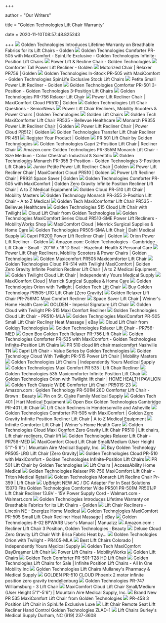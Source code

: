 +++
        
author = "Our Writers"
        
title = "Golden Technologies Lift Chair Warranty"
        
date = 2020-11-10T08:57:48.825243
        
+++
[ ![](https://www.goldentech.com/wp-content/uploads/2018/12/brisa-300x124.jpg)](https://www.goldentech.com/wp-content/uploads/2018/12/brisa-300x124.jpg) Golden Technologies Introduces Lifetime Warranty on Breathable Fabrics for  its Lift Chairs - Golden
[ ![](https://www.spinlife.com/images/product/48890.png)](https://www.spinlife.com/images/product/48890.png) Golden Technologies Comforter PR-505 with MaxiComfort - SpinLife Exclusive  - Golden Technologies Infinite-Position Lift Chairs
[ ![](https://img.yumpu.com/11433704/1/500x640/power-lift-amp-recline-chair-golden-technologies.jpg)](https://img.yumpu.com/11433704/1/500x640/power-lift-amp-recline-chair-golden-technologies.jpg) Power Lift & Recline Chair - Golden Technologies
[ ![](https://www.goldentech.com/wp-content/uploads/2020/02/PR535T-Maxicomforter-Tall-Power-Lift-Chair-768x574.jpg)](https://www.goldentech.com/wp-content/uploads/2020/02/PR535T-Maxicomforter-Tall-Power-Lift-Chair-768x574.jpg) Comforter Tall Power Lift Recliner - Golden
[ ![](https://www.goldentech.com/wp-content/uploads/2016/09/relaxerfeat-768x576.jpg)](https://www.goldentech.com/wp-content/uploads/2016/09/relaxerfeat-768x576.jpg) Motorized Chair | Relaxer PR756 | Golden
[ ![](https://www.spinlife.com/images/product/61501.jpg)](https://www.spinlife.com/images/product/61501.jpg) Golden Technologies In-Stock PR-505 with MaxiComfort - Golden Technologies  SpinLife Exclusive Stock Lift Chairs
[ ![](https://www.goldentech.com/wp-content/uploads/2020/02/PR535-PSA-Maxicomforter-Small-Recliner-in-Sandstorm-768x549.jpg)](https://www.goldentech.com/wp-content/uploads/2020/02/PR535-PSA-Maxicomforter-Small-Recliner-in-Sandstorm-768x549.jpg) Petite Small Power Lift Recliner - Golden
[ ![](https://www.spinlife.com/images/product/49557.png)](https://www.spinlife.com/images/product/49557.png) Golden Technologies Comforter PR-501 3-Position - Golden Technologies  3-Position Lift Chairs
[ ![](https://cdn3.volusion.com/j575u.gtsw7/v/vspfiles/photos/Golden_PR-756-2.jpg?v-cache=1521458968)](https://cdn3.volusion.com/j575u.gtsw7/v/vspfiles/photos/Golden_PR-756-2.jpg?v-cache=1521458968) Golden Technologies PR-756 Relaxer Lift Chair
[ ![](https://www.goldentech.com/wp-content/uploads/2019/09/PR510MLA-Hazelnutweb-768x576.png)](https://www.goldentech.com/wp-content/uploads/2019/09/PR510MLA-Hazelnutweb-768x576.png) Power Lift Recliner Chair | MaxiComfort Cloud PR510 | Golden
[ ![](https://s3-us-west-2.amazonaws.com/seniornews/wp-content/uploads/2018/01/Chair-Pic-for-Email-730x400.png)](https://s3-us-west-2.amazonaws.com/seniornews/wp-content/uploads/2018/01/Chair-Pic-for-Email-730x400.png) Golden Technologies Lift Chair Questions - SeniorNews
[ ![](https://www.goldentech.com/wp-content/uploads/2020/09/Golden-PR535-Comforter-Power-Lift-Recliner-in-Anchor_sm-2.jpg)](https://www.goldentech.com/wp-content/uploads/2020/09/Golden-PR535-Comforter-Power-Lift-Recliner-in-Anchor_sm-2.jpg) Power Lift Chair Recliners, Mobility Scooters & Power Chairs | Golden  Technologies
[ ![](https://static.wixstatic.com/media/ef6cda_30a20d8852164b5db99082ca8f6b6f22~mv2.jpg/v1/fill/w_600,h_600,al_c,q_80,usm_0.66_1.00_0.01/ef6cda_30a20d8852164b5db99082ca8f6b6f22~mv2.webp)](https://static.wixstatic.com/media/ef6cda_30a20d8852164b5db99082ca8f6b6f22~mv2.jpg/v1/fill/w_600,h_600,al_c,q_80,usm_0.66_1.00_0.01/ef6cda_30a20d8852164b5db99082ca8f6b6f22~mv2.webp) Golden Lift Chairs
[ ![](https://bellevuehealthcare.com/wp-content/uploads/MaxiComforter-anchor.jpg)](https://bellevuehealthcare.com/wp-content/uploads/MaxiComforter-anchor.jpg) Golden Tech MaxiComforter Lift Chair PR535 - Bellevue Healthcare
[ ![](https://www.goldentech.com/wp-content/uploads/2020/09/Golden-PR355-Power-Lift-Recliner-in-Antler-Imagine-Fabric-768x576.png)](https://www.goldentech.com/wp-content/uploads/2020/09/Golden-PR355-Power-Lift-Recliner-in-Antler-Imagine-Fabric-768x576.png) Monarch PR355 Power Lift Recliner Chair | Golden
[ ![](https://www.goldentech.com/wp-content/uploads/2018/01/powercloudalt-768x576.jpg)](https://www.goldentech.com/wp-content/uploads/2018/01/powercloudalt-768x576.jpg) Power Lift Recliner Chair | Power Cloud PR512 | Golden
[ ![](https://www.wendyswalkers.com/v/vspfiles/assets/images/golden%20transfer%20chair.JPG)](https://www.wendyswalkers.com/v/vspfiles/assets/images/golden%20transfer%20chair.JPG) Golden Technologies Transfer Lift Chair Recliner PR 451
[ ![](https://www.goldentech.com/wp-content/uploads/2016/09/goldenlogo.png)](https://www.goldentech.com/wp-content/uploads/2016/09/goldenlogo.png) Register Your Product | Golden
[ ![](https://cdn11.bigcommerce.com/s-c9uiugh/images/stencil/1280x1280/products/1242/3337/pr501__26319.1574874789.jpg?c=2?imbypass=on)](https://cdn11.bigcommerce.com/s-c9uiugh/images/stencil/1280x1280/products/1242/3337/pr501__26319.1574874789.jpg?c=2?imbypass=on) PR 501 Lift Chair by Golden Technologies
[ ![](https://www.medicaleshop.com/img/product/GTEPR-200_image-7.jpg?fcts=20200911065648)](https://www.medicaleshop.com/img/product/GTEPR-200_image-7.jpg?fcts=20200911065648) Golden Technologies Capri 2-Position Lift Chair | Recliner Chair
[ ![](https://images-na.ssl-images-amazon.com/images/I/41xRpg4nVtL._AC_SY400_.jpg)](https://images-na.ssl-images-amazon.com/images/I/41xRpg4nVtL._AC_SY400_.jpg) Amazon.com: Golden Technologies PR-355M Monarch Lift Chair - Size Medium -  Color Chestnut: Industrial & Scientific
[ ![](https://www.spinlife.com/images/product/49567.png)](https://www.spinlife.com/images/product/49567.png) Golden Technologies Monarch PR-355 3-Position - Golden Technologies  3-Position Lift Chairs
[ ![](https://www.goldentech.com/wp-content/uploads/2019/09/PR501-JPT-Comforter_Admiralweb-768x576.png)](https://www.goldentech.com/wp-content/uploads/2019/09/PR501-JPT-Comforter_Admiralweb-768x576.png) Junior Petite Power Lift Recliner Chair | Golden
[ ![](https://www.goldentech.com/wp-content/uploads/2018/01/PR510-Cloud-SITTING-Bridle-UBR-001-768x513.jpg)](https://www.goldentech.com/wp-content/uploads/2018/01/PR510-Cloud-SITTING-Bridle-UBR-001-768x513.jpg) Power Lift Recliner Chair | MaxiComfort Cloud PR510 | Golden
[ ![](https://www.goldentech.com/wp-content/uploads/2018/01/PR931-MED-EAC-Anchor-STANDING.jpg)](https://www.goldentech.com/wp-content/uploads/2018/01/PR931-MED-EAC-Anchor-STANDING.jpg) Power Lift Recliner Chair | PR931 Space Saver | Golden
[ ![](https://atozwheelchairs.com/pub/media/catalog/product/cache/image/700x700/aa8782b9aeae1bdd77af57f6b829f70c/p/r/pr501_med_comforter_palomino_1.jpg)](https://atozwheelchairs.com/pub/media/catalog/product/cache/image/700x700/aa8782b9aeae1bdd77af57f6b829f70c/p/r/pr501_med_comforter_palomino_1.jpg) Golden Technologies Comforter PR-505 with MaxiComfort | Golden Zero Gravity  Infinite Position Recliner Lift Chair | A to Z Medical Equipment
[ ![](https://cdn11.bigcommerce.com/s-lj028lthvz/images/stencil/1280x1280/products/212/546/apihpso2p__81650.1602098423.jpg?c=2)](https://cdn11.bigcommerce.com/s-lj028lthvz/images/stencil/1280x1280/products/212/546/apihpso2p__81650.1602098423.jpg?c=2) Golden Cloud PR-510 Lift Chair | Mobility Masters
[ ![](https://atozwheelchairs.com/pub/media/catalog/product/cache/image/700x700/aa8782b9aeae1bdd77af57f6b829f70c/p/r/pr355lmonarchlarge.spring_preview.jpeg)](https://atozwheelchairs.com/pub/media/catalog/product/cache/image/700x700/aa8782b9aeae1bdd77af57f6b829f70c/p/r/pr355lmonarchlarge.spring_preview.jpeg) Golden Technology Monarch PR-355 3-Position Lift Chair - A to Z Medical
[ ![](https://bellevuehealthcare.com/wp-content/uploads/MaxiComforter-CoffeeBean.jpg)](https://bellevuehealthcare.com/wp-content/uploads/MaxiComforter-CoffeeBean.jpg) Golden Tech MaxiComforter Lift Chair PR535 - Bellevue Healthcare
[ ![](https://mass-media.s3.us-west-1.amazonaws.com/137c631fe2234829a931b9183e4280a7/golden-tech-cloud-lift-chair-with-twilight-6.jpg)](https://mass-media.s3.us-west-1.amazonaws.com/137c631fe2234829a931b9183e4280a7/golden-tech-cloud-lift-chair-with-twilight-6.jpg) Golden Technologies 515 Cloud Lift Chair with Twilight
[ ![](https://www.thebackstore.com/pub/media/catalog/product/cache/207e23213cf636ccdef205098cf3c8a3/c/l/cloudalt1-768x576.jpg)](https://www.thebackstore.com/pub/media/catalog/product/cache/207e23213cf636ccdef205098cf3c8a3/c/l/cloudalt1-768x576.jpg) Cloud Lift Chair from Golden Technologies
[ ![](https://shop.mobilityworks.com/wp-content/uploads/2017/12/Calypso2.jpg)](https://shop.mobilityworks.com/wp-content/uploads/2017/12/Calypso2.jpg) Golden Technologies MaxiComfort Series Cloud PR510-SME Power Lift Recliners  - MobilityWorks Shop
[ ![](https://www.merricksurgical.com/uploads/ecommerce/cloud-lift-chair-diagram-19.jpg?v=1574347989)](https://www.merricksurgical.com/uploads/ecommerce/cloud-lift-chair-diagram-19.jpg?v=1574347989) MaxiComfort Cloud | Merrick Surgical Supplies & Home Care
[ ![](https://cdn.shopify.com/s/files/1/0105/3442/0531/products/Admiral_01ec5d92-ebc7-476c-9b39-5ce2d24374e6.jpg?v=1569516338)](https://cdn.shopify.com/s/files/1/0105/3442/0531/products/Admiral_01ec5d92-ebc7-476c-9b39-5ce2d24374e6.jpg?v=1569516338) Golden Technologies PR505-SMA Lift Chair | Dahl Medical Supply
[ ![](https://www.goldentech.com/wp-content/uploads/2020/09/Golden-PR200-Power-Lift-Recliner-in-Barn-Imagine-Fabric-768x576.png)](https://www.goldentech.com/wp-content/uploads/2020/09/Golden-PR200-Power-Lift-Recliner-in-Barn-Imagine-Fabric-768x576.png) Capri PR200 Power Lift Recliner Chair | Golden
[ ![](https://www.goldentech.com/wp-content/uploads/2020/02/Orion-Twilight-PR405_Twilight-position-power-lift-chair-768x768.jpg)](https://www.goldentech.com/wp-content/uploads/2020/02/Orion-Twilight-PR405_Twilight-position-power-lift-chair-768x768.jpg) Orion Power Lift Recliner - Golden
[ ![](https://images-na.ssl-images-amazon.com/images/I/81vlbfxATGL._AC_SL1500_.jpg)](https://images-na.ssl-images-amazon.com/images/I/81vlbfxATGL._AC_SL1500_.jpg) Amazon.com: Golden Technologies - Cambridge - Lift Chair - Small - 20"W x  19"D Seat - Hazelnut: Health & Personal Care
[ ![](https://www.goldentech.com/wp-content/uploads/2020/11/Golden-Mobility-Scooters-and-Power-Wheelchairs-Make-The-Perfect-Christmas-Gift.png)](https://www.goldentech.com/wp-content/uploads/2020/11/Golden-Mobility-Scooters-and-Power-Wheelchairs-Make-The-Perfect-Christmas-Gift.png) Power Lift Chair Recliners, Mobility Scooters & Power Chairs | Golden  Technologies
[ ![](http://www.discovermymobility.com/store/liftchairs/golden/maxicomfort-maxicomforter/PR505M-DPC-POWERPILLOW-top.jpg)](http://www.discovermymobility.com/store/liftchairs/golden/maxicomfort-maxicomforter/PR505M-DPC-POWERPILLOW-top.jpg) Golden Maxicomfort PR505 Maxicomforter Lift Chair
[ ![](https://atozwheelchairs.com/pub/media/catalog/product/cache/image/450x450/a3b716ea5f8a2de1709c9ded25c109fe/g/o/golden-technologies-cloud-pr-514-twilight-maxicomfort-main.png)](https://atozwheelchairs.com/pub/media/catalog/product/cache/image/450x450/a3b716ea5f8a2de1709c9ded25c109fe/g/o/golden-technologies-cloud-pr-514-twilight-maxicomfort-main.png) Golden Technologies Cloud PR-514 with Twilight MaxiComfort | Golden Zero  Gravity Infinite Position Recliner Lift Chair | A to Z Medical Equipment
[ ![](https://independentlyyours.org/wp-content/uploads/2019/01/golden-cloud-lift-chair-brisa.png)](https://independentlyyours.org/wp-content/uploads/2019/01/golden-cloud-lift-chair-brisa.png) Golden Twilight Cloud Lift Chair | Independently Yours Medical Supply
[ ![](https://www.merricksurgical.com/uploads/ecommerce/cloud-lift-chair-in-recline-19.jpg?v=1574348032)](https://www.merricksurgical.com/uploads/ecommerce/cloud-lift-chair-in-recline-19.jpg?v=1574348032) MaxiComfort Cloud | Merrick Surgical Supplies & Home Care
[ ![](https://www.medicaleshop.com/img/product/GTEPR405-MLA_image-0.jpg?fcts=20201007014608)](https://www.medicaleshop.com/img/product/GTEPR405-MLA_image-0.jpg?fcts=20201007014608) Golden Technologies Orion with Twilight | Golden Tech Lift Chair
[ ![](https://cdns.webareacontrol.com/prodimages/1000-X-1000/1/r/191020175313Golden-Tech-MaxiComfort-505-Large-Zero-Gravity-Lift-Chair-L.png)](https://cdns.webareacontrol.com/prodimages/1000-X-1000/1/r/191020175313Golden-Tech-MaxiComfort-505-Large-Zero-Gravity-Lift-Chair-L.png) Buy Golden Technology PR505-LRG Lift Chair [Zero Gravity]
[ ![](https://cdn11.bigcommerce.com/s-xav554o/images/stencil/800x800/products/807/4699/RelaxerPR756MCSterling__71189.1444682372.jpg?c=2)](https://cdn11.bigcommerce.com/s-xav554o/images/stencil/800x800/products/807/4699/RelaxerPR756MCSterling__71189.1444682372.jpg?c=2) Golden Relaxer Lift Chair PR-756MC Maxi Comfort Recliner
[ ![](https://cdn.vgmforbin.com/client-files/sharedCatalog/photo-of-golden-technologies-space-saver-lift-chair-26.jpg)](https://cdn.vgmforbin.com/client-files/sharedCatalog/photo-of-golden-technologies-space-saver-lift-chair-26.jpg) Space Saver Lift Chair | Weiner's Home Health Care
[ ![](https://smhttp-ssl-87908.nexcesscdn.net/media/catalog/product/cache/0ad3ecc567a764acfddae8bcbb59814e/i/m/imperial_lift_chai.jpg)](https://smhttp-ssl-87908.nexcesscdn.net/media/catalog/product/cache/0ad3ecc567a764acfddae8bcbb59814e/i/m/imperial_lift_chai.jpg) GOLDEN - Imperial Signature Lift Chair
[ ![](https://cdn11.bigcommerce.com/s-xav554o/images/stencil/original/products/1456/10065/PR514-UCB-CoffeeBean-STANDING__73832.1534456366.jpg?c=2)](https://cdn11.bigcommerce.com/s-xav554o/images/stencil/original/products/1456/10065/PR514-UCB-CoffeeBean-STANDING__73832.1534456366.jpg?c=2) Golden Cloud with Twilight PR-515 Maxi Comfort Recliner
[ ![](https://www.parentgiving.com/images/product_large/l-golden-technologies-pr510-maxicomfort-cloud-lift-chair-7367-1118.jpg)](https://www.parentgiving.com/images/product_large/l-golden-technologies-pr510-maxicomfort-cloud-lift-chair-7367-1118.jpg) Golden Technologies Cloud Lift Chair - PR510-MLA
[ ![](https://www.vitalitywebb.com/backstore/Golden-Technologies/pics/Golden-Technologies-MaxiComforter-Lift-Chair-Recliner-Features.jpg)](https://www.vitalitywebb.com/backstore/Golden-Technologies/pics/Golden-Technologies-MaxiComforter-Lift-Chair-Recliner-Features.jpg) Golden Technologies MaxiComfort PR-505 Small Lift Chair Recliner Heat  Massage | eBay
[ ![](https://www.thebackstore.com/pub/media/catalog/product/cache/207e23213cf636ccdef205098cf3c8a3/g/o/golden-cloud.jpg)](https://www.thebackstore.com/pub/media/catalog/product/cache/207e23213cf636ccdef205098cf3c8a3/g/o/golden-cloud.jpg) Cloud Lift Chair from Golden Technologies
[ ![](https://www.parentgiving.com/images/product_large/l-golden-technologies-pr756-maxicomfort-lift-chair-7363-4107.jpg)](https://www.parentgiving.com/images/product_large/l-golden-technologies-pr756-maxicomfort-lift-chair-7363-4107.jpg) Golden Technologies Relaxer Lift Chair - PR756-MED
[ ![](https://mass-media.s3.us-west-1.amazonaws.com/2c15fcc6fbcf4601abdaae4239f3d656/open-box-golden-technologies-pr-756-relaxer-lift-chair-9.jpg)](https://mass-media.s3.us-west-1.amazonaws.com/2c15fcc6fbcf4601abdaae4239f3d656/open-box-golden-technologies-pr-756-relaxer-lift-chair-9.jpg) Open Box Golden Tech Relaxer PR-756 Lift Chair
[ ![](https://www.spinlife.com/images/product/61782.png)](https://www.spinlife.com/images/product/61782.png) Golden Technologies Comforter PR-535 with MaxiComfort - Golden Technologies  Infinite-Position Lift Chairs
[ ![](https://cdn11.bigcommerce.com/s-c9uiugh/images/stencil/1280x1280/products/1229/4089/cloud3__06463.1574461070.jpg?c=2)](https://cdn11.bigcommerce.com/s-c9uiugh/images/stencil/1280x1280/products/1229/4089/cloud3__06463.1574461070.jpg?c=2) PR 510 cloud lift chair maxicomfort Nashville TN
[ ![](https://www.adaptivespecialties.com/images/products/detail/caprifeat768x576_1.jpg)](https://www.adaptivespecialties.com/images/products/detail/caprifeat768x576_1.jpg) Capri Lift Chair - Value Series by Golden Technologies
[ ![](https://cdn11.bigcommerce.com/s-lj028lthvz/images/stencil/1280x1280/products/801/2937/apiu270jn__36872.1602099369.png?c=2)](https://cdn11.bigcommerce.com/s-lj028lthvz/images/stencil/1280x1280/products/801/2937/apiu270jn__36872.1602099369.png?c=2) Golden Technology Cloud With Twilight PR-515 Power Lift Chair | Mobility  Masters
[ ![](https://independentlyyours.org/wp-content/uploads/2020/03/golden-technologies-logo.jpg)](https://independentlyyours.org/wp-content/uploads/2020/03/golden-technologies-logo.jpg) Golden Technologies Lift Chairs | Independently Yours Medical Supply
[ ![](https://www.wendyswalkers.com/v/vspfiles/assets/images/Maxi%20comfort.jpg)](https://www.wendyswalkers.com/v/vspfiles/assets/images/Maxi%20comfort.jpg) Golden Technologies Maxi Comfort PR 535 | Lift Chair Recliner
[ ![](https://mass-media.s3.us-west-1.amazonaws.com/137c631fe2234829a931b9183e4280a7/golden-technologies-535-maxicomforter-infinite-position-lift-chair.png)](https://mass-media.s3.us-west-1.amazonaws.com/137c631fe2234829a931b9183e4280a7/golden-technologies-535-maxicomforter-infinite-position-lift-chair.png) Golden Technologies 535 Maxicomforter Infinite Position Lift Chair
[ ![](https://www.homehealthpavilion.com/wp-content/uploads/2019/04/GTPR405-MLA_image-3.jpg)](https://www.homehealthpavilion.com/wp-content/uploads/2019/04/GTPR405-MLA_image-3.jpg) Golden Technologies Orion with Twilight lift chair | HOME HEALTH PAVILION
[ ![](https://cdn11.bigcommerce.com/s-ol3vv5m7u7/product_images/uploaded_images/golden-tech-lift-chairs-classic-comforter-wide-series.jpg)](https://cdn11.bigcommerce.com/s-ol3vv5m7u7/product_images/uploaded_images/golden-tech-lift-chairs-classic-comforter-wide-series.jpg) Golden Tech Classic WIDE Comforter Lift Chair PR501S-23
[ ![](https://images-na.ssl-images-amazon.com/images/I/713As%2B4y1yL._SY450_.jpg)](https://images-na.ssl-images-amazon.com/images/I/713As%2B4y1yL._SY450_.jpg) Amazon.com : Golden Technology PR-501M 26D Comforter Lift Chair - Brown :  Beauty
[ ![](https://i.pinimg.com/originals/bd/1c/8e/bd1c8eb3ade75a82cf58673f71a31c9c.png)](https://i.pinimg.com/originals/bd/1c/8e/bd1c8eb3ade75a82cf58673f71a31c9c.png) Pin on St. Claire Family Medical Supply
[ ![](https://hartmedical.org/uploads/userfiles/files/images/GOLPR508MC%205.jpg)](https://hartmedical.org/uploads/userfiles/files/images/GOLPR508MC%205.jpg) Golden Tech 401 | Hart Medical Equipment
[ ![](https://mass-media.s3.us-west-1.amazonaws.com/2c15fcc6fbcf4601abdaae4239f3d656/open-box-golden-technologies-cambridge-pr-401-3-position-lift-chair-1.jpg)](https://mass-media.s3.us-west-1.amazonaws.com/2c15fcc6fbcf4601abdaae4239f3d656/open-box-golden-technologies-cambridge-pr-401-3-position-lift-chair-1.jpg) Open Box Golden Technologies Cambridge PR-401 Lift Chair
[ ![](https://remedyhw.com/wp-content/uploads/Lift-Chairs-in-Hendersonville-and-Asheville-Oxford-lift-chair-Golden-Technologies.jpg)](https://remedyhw.com/wp-content/uploads/Lift-Chairs-in-Hendersonville-and-Asheville-Oxford-lift-chair-Golden-Technologies.jpg) Lift Chair Recliners in Hendersonville and Asheville
[ ![](https://atozwheelchairs.com/pub/media/catalog/product/cache/image/700x700/aa8782b9aeae1bdd77af57f6b829f70c/g/o/golden-comforter-pr-505-maxicomfort.jpg)](https://atozwheelchairs.com/pub/media/catalog/product/cache/image/700x700/aa8782b9aeae1bdd77af57f6b829f70c/g/o/golden-comforter-pr-505-maxicomfort.jpg) Golden Technologies Comforter PR-505 with MaxiComfort | Golden Zero Gravity  Infinite Position Recliner Lift Chair | A to Z Medical Equipment
[ ![](https://cdn.vgmforbin.com/client-files/sharedCatalog/golden-technologies-infinite-comforter-lift-chair-large-52.jpg)](https://cdn.vgmforbin.com/client-files/sharedCatalog/golden-technologies-infinite-comforter-lift-chair-large-52.jpg) Infinite Comforter Lift Chair | Weiner's Home Health Care
[ ![](https://i.pinimg.com/originals/9c/34/ec/9c34ec6420014d50d5b5fd1b2726ff20.jpg)](https://i.pinimg.com/originals/9c/34/ec/9c34ec6420014d50d5b5fd1b2726ff20.jpg) Golden Technologies Cloud Maxi Comfort Zero Gravity Lift Chair PR510 | Lift  chairs, Lift chair recliners, Chair lift
[ ![](https://www.parentgiving.com/images/product_large/l-golden-technologies-pr756-maxicomfort-lift-chair-7363-3100.jpg)](https://www.parentgiving.com/images/product_large/l-golden-technologies-pr756-maxicomfort-lift-chair-7363-3100.jpg) Golden Technologies Relaxer Lift Chair - PR756-MED
[ ![](https://mountainairemedicalsupply.com/sites/default/files/pr510-positions1.jpg)](https://mountainairemedicalsupply.com/sites/default/files/pr510-positions1.jpg) MaxiComfort Cloud Lift Chair Small/Medium (User Height 5'1"-5'6") |  Mountain Aire Medical Supply, Inc.
[ ![](https://cdns.webareacontrol.com/prodimages/1000-X-1000/1/t/19102017540Golden-Tech-MaxiComfort-505-Large-Zero-Gravity-Lift-Chair-ig-Golden-Tech-MaxiComfort-Lift-Chair-Cabernet-IG.png)](https://cdns.webareacontrol.com/prodimages/1000-X-1000/1/t/19102017540Golden-Tech-MaxiComfort-505-Large-Zero-Gravity-Lift-Chair-ig-Golden-Tech-MaxiComfort-Lift-Chair-Cabernet-IG.png) Buy Golden Technology PR505-LRG Lift Chair [Zero Gravity]
[ ![](https://www.spinlife.com/images/product/49553.png)](https://www.spinlife.com/images/product/49553.png) Golden Technologies Cloud PR-510 with MaxiComfort - Golden Technologies  Infinite-Position Lift Chairs
[ ![](https://cdn11.bigcommerce.com/s-c9uiugh/images/stencil/1280x1280/products/1242/3188/goldenhalfchairposter__70818.1411496153.jpg?c=2?imbypass=on)](https://cdn11.bigcommerce.com/s-c9uiugh/images/stencil/1280x1280/products/1242/3188/goldenhalfchairposter__70818.1411496153.jpg?c=2?imbypass=on) PR 501 Lift Chair by Golden Technologies
[ ![](http://hmestore.net/wp-content/uploads/2016/10/golden-tech.jpg)](http://hmestore.net/wp-content/uploads/2016/10/golden-tech.jpg) Lift Chairs | AccessAbility Home Medical
[ ![](https://tritonmedical.net/wp-content/uploads/2015/05/2014-02-26-11.34.41.jpg)](https://tritonmedical.net/wp-content/uploads/2015/05/2014-02-26-11.34.41.jpg) Golden Technologies Relaxer PR-756 MaxiComfort Lift Chair - Triton Medical  Retail
[ ![](https://www.wendyswalkers.com/v/vspfiles/assets/images/lift%20chair%20pr355%20chart.jpg)](https://www.wendyswalkers.com/v/vspfiles/assets/images/lift%20chair%20pr355%20chart.jpg) Golden Technologies Monarch Lift Recline Chair Pr-359 | Lift Chair
[ ![](https://i5.walmartimages.com/asr/f4c2c30c-1f5c-4339-ade2-85d8f9b97b8a_1.9e61052e679511538b4ffd533970e349.jpeg?odnWidth=612&odnHeight=612&odnBg=ffffff)](https://i5.walmartimages.com/asr/f4c2c30c-1f5c-4339-ade2-85d8f9b97b8a_1.9e61052e679511538b4ffd533970e349.jpeg?odnWidth=612&odnHeight=612&odnBg=ffffff) UpBright NEW AC / DC Adapter For In Seat Solutions 15070 Fits Golden  Technologies Comforter Wide PR501 PR-501M PR501JP Lift Chair Recliner 13.8V  - 15V Power Supply Cord - Walmart.com - Walmart.com
[ ![](https://www.goldentech.com/wp-content/uploads/2018/12/uf.jpg)](https://www.goldentech.com/wp-content/uploads/2018/12/uf.jpg) Golden Technologies Introduces Lifetime Warranty on Breathable Fabrics for  its Lift Chairs - Golden
[ ![](https://energizehomemedical.com/wp-content/uploads/2018/11/Lift-Chair-Recliner-MaxiComfort-Power-Pillow-1024.jpg)](https://energizehomemedical.com/wp-content/uploads/2018/11/Lift-Chair-Recliner-MaxiComfort-Power-Pillow-1024.jpg) Lift Chair Recliners - Lincoln NE - Energize Home Medical
[ ![](https://i.ebayimg.com/images/g/~PUAAOSw4GVYIBZo/s-l400.jpg)](https://i.ebayimg.com/images/g/~PUAAOSw4GVYIBZo/s-l400.jpg) Golden Technologies MaxiComfort PR-505 Small Lift Chair Recliner Heat  Massage | eBay
[ ![](https://s1.manualzz.com/store/data/003190280_1-afdf0d52a8cf05e7134d054e95ca4b35.png)](https://s1.manualzz.com/store/data/003190280_1-afdf0d52a8cf05e7134d054e95ca4b35.png) Golden Technologies 8-02 BPWARB User's Manual | Manualzz
[ ![](https://images-na.ssl-images-amazon.com/images/I/51x2a7edAzL._AC_UL600_SR600,600_.jpg)](https://images-na.ssl-images-amazon.com/images/I/51x2a7edAzL._AC_UL600_SR600,600_.jpg) Amazon.com : Recliner Lift Chair 3 Position, Golden Technologies : Beauty
[ ![](https://ecaremedicalsupplies.com/products/chairs/recliner-lift-chairs/images/140010054-1-min.jpg)](https://ecaremedicalsupplies.com/products/chairs/recliner-lift-chairs/images/140010054-1-min.jpg) Deluxe Cloud Zero Gravity Lift Chair With Brisa Fabric Heat by...
[ ![](https://www.mobilityscootersdirect.com/pub/media/catalog/product/cache/49742146212418a5c5ed8c9c03e8c7a8/p/r/pr_405_mla_power_reclining_lift_chair_2nd.png)](https://www.mobilityscootersdirect.com/pub/media/catalog/product/cache/49742146212418a5c5ed8c9c03e8c7a8/p/r/pr_405_mla_power_reclining_lift_chair_2nd.png) Golden Technologies Orion with Twilight - PR405-MLA
[ ![](https://independentlyyours.org/wp-content/uploads/2020/02/best-lift-chairs-colorado-golden-technologies-independently-yours-medical-supply.jpg)](https://independentlyyours.org/wp-content/uploads/2020/02/best-lift-chairs-colorado-golden-technologies-independently-yours-medical-supply.jpg) Best Lift Chairs Colorado | Independently Yours Medical Supply
[ ![](http://www.discovermymobility.com/store/liftchairs/golden/maxicomfort-day-dreamer/daydreamer-liftchair-5.jpg)](http://www.discovermymobility.com/store/liftchairs/golden/maxicomfort-day-dreamer/daydreamer-liftchair-5.jpg) Golden Tech MaxiComfort DayDreamer Lift Chair
[ ![](https://316xavyzpk7494f8p6dpp5n5-wpengine.netdna-ssl.com/wp-content/uploads/lift-chairs-banner.jpg)](https://316xavyzpk7494f8p6dpp5n5-wpengine.netdna-ssl.com/wp-content/uploads/lift-chairs-banner.jpg) Power Lift Chairs - MobilityWorks
[ ![](https://static.wixstatic.com/media/ef6cda_bc09c9f7aa944825908f729cf0009477~mv2.jpg/v1/fill/w_885,h_324,al_c,lg_1,q_80/ef6cda_bc09c9f7aa944825908f729cf0009477~mv2.webp)](https://static.wixstatic.com/media/ef6cda_bc09c9f7aa944825908f729cf0009477~mv2.jpg/v1/fill/w_885,h_324,al_c,lg_1,q_80/ef6cda_bc09c9f7aa944825908f729cf0009477~mv2.webp) Golden Lift Chairs
[ ![](https://mass-media.s3.us-west-1.amazonaws.com/2c15fcc6fbcf4601abdaae4239f3d656/golden-tech-comforter-pr-501-t28-hd-lift-chair-4.jpg)](https://mass-media.s3.us-west-1.amazonaws.com/2c15fcc6fbcf4601abdaae4239f3d656/golden-tech-comforter-pr-501-t28-hd-lift-chair-4.jpg) Golden Tech Comforter PR-501-T28 HD Lift Chair
[ ![](https://sep.yimg.com/ay/yhst-47746124477310/lift-chairs-3.gif)](https://sep.yimg.com/ay/yhst-47746124477310/lift-chairs-3.gif) Golden Technologies Lift Chairs for Sale | Infinite Position Lift Chairs -  All In One Mobility Inc
[ ![](https://cdnmedia.endeavorsuite.com/images/organizations/185cccbe-5354-4385-9318-3ad70c16ed7c/Golden%20Tech/HeaderImage.jpg?v=1520956084560)](https://cdnmedia.endeavorsuite.com/images/organizations/185cccbe-5354-4385-9318-3ad70c16ed7c/Golden%20Tech/HeaderImage.jpg?v=1520956084560) Golden Technologies Lift Chairs Mullaney's Pharmacy & Medical Supply
[ ![](http://www.aamcare-electropedic.com/Golden-Lift-Chair-Warranty_Page_1.gif)](http://www.aamcare-electropedic.com/Golden-Lift-Chair-Warranty_Page_1.gif) GOLDEN PR-510 CLOUD Phoenix 2 motor infinite position zero gravity  trendellenburg
[ ![](http://www.medicaldepartmentstore.com/v/vspfiles/photos/PR747-2T.jpg)](http://www.medicaldepartmentstore.com/v/vspfiles/photos/PR747-2T.jpg) Golden Technologies PR-747 Williamsburg - 3 Lift Chair
[ ![](https://mountainairemedicalsupply.com/sites/default/files/pr510-calypso_3.jpg)](https://mountainairemedicalsupply.com/sites/default/files/pr510-calypso_3.jpg) MaxiComfort Cloud Lift Chair Small/Medium (User Height 5'1"-5'6") |  Mountain Aire Medical Supply, Inc.
[ ![](https://www.thebackstore.com/pub/media/catalog/product/cache/207e23213cf636ccdef205098cf3c8a3/g/o/golden_pr535_maxicomforter_series_sell_sheet-2.jpg)](https://www.thebackstore.com/pub/media/catalog/product/cache/207e23213cf636ccdef205098cf3c8a3/g/o/golden_pr535_maxicomforter_series_sell_sheet-2.jpg) Brand New PR 535 MaxiComfort Lift Chair from Golden Technologies
[ ![](https://www.spinlife.com/images/product/51641.png)](https://www.spinlife.com/images/product/51641.png) PR-458 3 Position Lift Chair in SpinLife Exclusive Luxe
[ ![](https://www.shop.mobilemobilityservices.com/images/IMG_20200219_211602.jpg)](https://www.shop.mobilemobilityservices.com/images/IMG_20200219_211602.jpg) Lift Chair Remote Seat Lift Recliner Hand Control Golden Technologies ZLAD-1
[ ![](https://cdnmedia.endeavorsuite.com/images/organizations/c0229d51-9ee7-4a67-a04b-73bcb8a8ce6c/migration/lift-chairs/IMG_0707.jpg?v=1532329209307?v=20200218112001)](https://cdnmedia.endeavorsuite.com/images/organizations/c0229d51-9ee7-4a67-a04b-73bcb8a8ce6c/migration/lift-chairs/IMG_0707.jpg?v=1532329209307?v=20200218112001) Lift Chairs Gurley's Medical Supply Durham, NC (919) 237-3608
